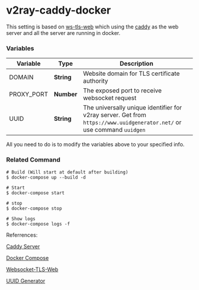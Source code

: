 
# v2ray-caddy-docker
This setting is based on [ws-tls-web] which using the [caddy] as the web server and all the server are running in docker.

### Variables
|Variable|Type|Description|
|---|---|---|
|DOMAIN|**String**|Website domain for TLS certificate authority|
|PROXY_PORT|**Number**|The exposed port to receive websocket request|
|UUID|**String**|The universally unique identifier for v2ray server. Get from `https://www.uuidgenerator.net/` or use command `uuidgen`|

All you need to do is to modify the variables above to your specified info.

### Related Command
```shell
# Build (Will start at default after building)
$ docker-compose up --build -d

# Start
$ docker-compose start

# stop
$ docker-compose stop

# Show logs
$ docker-compose logs -f
```

Referrences:

[Caddy Server][caddy]

[Docker Compose][docker-compose]

[Websocket-TLS-Web][ws-tls-web]

[UUID Generator][uuid-generator]

[ws-tls-web]: https://toutyrater.github.io/advanced/wss_and_web.html
[caddy]: https://caddyserver.com/
[docker-compose]: https://docs.docker.com/compose/reference/overview/
[uuid-generator]: https://www.uuidgenerator.net/
